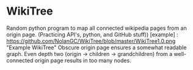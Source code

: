 # WikiTree
Random python program to map all connected wikipedia pages from an origin page. (Practicing API's, python, and GitHub stuff))
[example] : https://github.com/NolanGC/WikiTree/blob/master/WikiTree1.0.png "Example WikiTree"
Obscure origin page ensures a somewhat readable graph. Even depth two (origin -> children -> grandchildren) from a well-connected origin page results in too many nodes.



